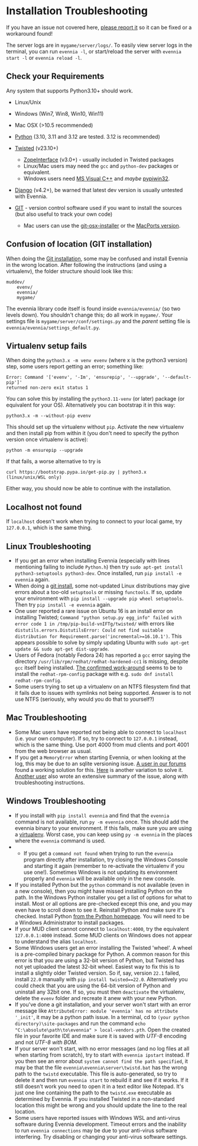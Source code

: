 # Installation Troubleshooting

If you have an issue not covered here, [please report it](https://github.com/evennia/evennia/issues/new/choose) so it can be fixed or a workaround found!

The server logs are in `mygame/server/logs/`. To easily view server logs in the terminal,
you can run `evennia -l`, or start/reload the server with `evennia start -l` or `evennia reload -l`.

## Check your Requirements

Any system that supports Python3.10+ should work.
- Linux/Unix
- Windows (Win7, Win8, Win10, Win11)
- Mac OSX (>10.5 recommended)

- [Python](https://www.python.org) (3.10, 3.11  and 3.12 are tested. 3.12 is recommended)
- [Twisted](https://twistedmatrix.com) (v23.10+)
    - [ZopeInterface](https://www.zope.org/Products/ZopeInterface) (v3.0+)  - usually included in Twisted packages
    - Linux/Mac users may need the `gcc` and `python-dev` packages or equivalent.
    - Windows users need [MS Visual C++](https://aka.ms/vs/16/release/vs_buildtools.exe) and *maybe* [pypiwin32](https://pypi.python.org/pypi/pypiwin32).
- [Django](https://www.djangoproject.com) (v4.2+), be warned that latest dev version is usually untested with Evennia.
- [GIT](https://git-scm.com/) - version control software used if you want to install the sources (but also useful to track your own code) 
  -  Mac users can use the  [git-osx-installer](https://code.google.com/p/git-osx-installer/) or the  [MacPorts version](https://git-scm.com/book/en/Getting-Started-Installing-Git#Installing-on-Mac).

## Confusion of location (GIT installation)

When doing the [Git installation](./Installation-Git.md), some may be confused and install Evennia in the wrong location. After following the instructions (and using a virtualenv), the folder structure should look like this: 

```
muddev/
    evenv/
    evennia/
    mygame/
```

The evennia library code itself is found inside `evennia/evennia/` (so two levels down). You shouldn't change this; do all work in `mygame/`.  Your settings file  is `mygame/server/conf/settings.py` and the _parent_ setting file is `evennia/evennia/settings_default.py`.

## Virtualenv setup fails 

When doing the `python3.x -m venv evenv` (where x is the python3 version) step, some users report getting an error; something like:

    Error: Command '['evenv', '-Im', 'ensurepip', '--upgrade', '--default-pip']' 
    returned non-zero exit status 1

You can solve this by installing the `python3.11-venv` (or later) package (or equivalent for your OS). Alternatively you can bootstrap it in this way: 

    python3.x -m --without-pip evenv

This should set up the virtualenv without `pip`. Activate the new virtualenv and then install pip from within it (you don't need to specify the python version once virtualenv is active):

    python -m ensurepip --upgrade

If that fails, a worse alternative to try is 

    curl https://bootstrap.pypa.io/get-pip.py | python3.x    (linux/unix/WSL only)

Either way, you should now be able to continue with the installation.

## Localhost not found 

If `localhost` doesn't work when trying to connect to your local game, try `127.0.0.1`, which is the same thing.

## Linux Troubleshooting

- If you get an error when installing Evennia (especially with lines mentioning
  failing to include `Python.h`) then try `sudo apt-get install python3-setuptools python3-dev`.  Once installed, run `pip install -e evennia` again.
- When doing a [git install](./Installation-Git.md), some not-updated Linux distributions may give errors 
  about a too-old `setuptools` or missing `functools`. If so, update your environment
  with `pip install --upgrade pip wheel setuptools`. Then try `pip install -e evennia` again.
- One user reported a rare issue on Ubuntu 16 is an install error on installing Twisted; `Command "python setup.py egg_info" failed with error code 1 in /tmp/pip-build-vnIFTg/twisted/` with errors  like `distutils.errors.DistutilsError: Could not find suitable distribution for Requirement.parse('incremental>=16.10.1')`. This appears possible to solve by simply updating Ubuntu with `sudo apt-get update && sudo apt-get dist-upgrade`.
- Users of Fedora (notably Fedora 24) has reported a `gcc` error saying the directory
  `/usr/lib/rpm/redhat/redhat-hardened-cc1` is missing, despite `gcc` itself being installed. [The
  confirmed work-around](https://gist.github.com/yograterol/99c8e123afecc828cb8c) seems to be to  install the `redhat-rpm-config` package with e.g. `sudo dnf install redhat-rpm-config`.
- Some users trying to set up a virtualenv on an NTFS filesystem find that it fails due to issues with symlinks not being supported. Answer is to not use NTFS (seriously, why would you do that to  yourself?)

## Mac Troubleshooting

- Some Mac users have reported not being able to connect to `localhost` (i.e. your own computer). If  so, try to connect to `127.0.0.1` instead, which is the same thing. Use port 4000 from mud clients  and port 4001 from the web browser as usual.
- If you get a `MemoryError` when starting Evennia, or when looking at the log, this may be due to an sqlite versioning issue. [A user in our forums](https://github.com/evennia/evennia/discussions/2637) found a working solution for this. [Here](https://github.com/evennia/evennia/issues/2854) is another variation to solve it. [Another user](https://github.com/evennia/evennia/issues/3704) also wrote an extensive summary of the issue, along with troubleshooting instructions.

## Windows Troubleshooting

- If you install with `pip install evennia` and find that the `evennia` command is not available, run `py -m evennia` once. This should add the evennia binary to your environment. If this fails, make sure you are using a [virtualenv](./Installation-Git.md#virtualenv). Worst case, you can keep using `py -m evennia` in the places where the `evennia` command is used.
- - If you get a `command not found` when trying to run the `evennia` program directly after installation, try closing the Windows Console and starting it again (remember to re-activate the virtualenv if you use one!). Sometimes Windows is not updating its environment properly and `evennia` will be available only in the new console.   
- If you installed Python but the `python` command is not available (even in a new console), then you might have missed installing Python on the path. In the Windows Python installer you get a list  of options for what to install. Most or all options are pre-checked except this one, and you may  even have to scroll down to see it. Reinstall Python and make sure it's checked. Install Python [from the Python homepage](https://www.python.org/downloads/windows/). You will  need to be a Windows Administrator to install packages.
- If your MUD client cannot connect to `localhost:4000`, try the equivalent `127.0.0.1:4000`  instead. Some MUD clients on Windows does not appear to understand the alias `localhost`.
- Some Windows users get an error installing the Twisted 'wheel'. A wheel is a pre-compiled binary package for Python. A common reason for this error is that you are using a 32-bit version of Python,  but Twisted has not yet uploaded the latest 32-bit wheel. Easiest way to fix this is to install a  slightly older Twisted version. So if, say, version `22.1` failed, install `22.0` manually with `pip install twisted==22.0`. Alternatively you could check that you are using the 64-bit version of Python  and uninstall any 32bit one. If so, you must then `deactivate` the virtualenv, delete the `evenv` folder   and recreate it anew with your new Python.
- If you've done a git installation, and your server won't start with an error message like `AttributeError: module 'evennia' has no attribute '_init'`, it may be a python path issue. In a terminal, cd to `(your python directory)\site-packages` and run the command `echo "C:\absolute\path\to\evennia" > local-vendors.pth`. Open the created file in your favorite IDE and make sure it is saved with *UTF-8* encoding and not *UTF-8 with BOM*.
- If your server won't start, with no error messages (and no log files at all when starting from scratch), try to start with `evennia ipstart` instead. If you then see an error about `system cannot find the path specified`, it may be that the file `evennia\evennia\server\twistd.bat` has the wrong path to the `twistd` executable. This file is auto-generated, so try to delete it and then run `evennia start` to rebuild it and see if it works. If it still doesn't work you need to open it in a  text editor like Notepad. It's just one line containing  the path to the `twistd.exe` executable as  determined by Evennia. If you installed Twisted in a non-standard location this might be wrong and  you should update the line to the real location.
- Some users have reported issues with Windows WSL and anti-virus software during Evennia development. Timeout errors and the inability to run `evennia connections` may be due to your anti-virus software interfering. Try disabling or changing your anti-virus software settings.